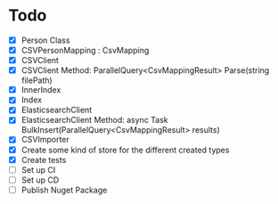 # Todo

- [x] Person Class
- [x] CSVPersonMapping : CsvMapping<Person>
- [x] CSVClient
- [x] CSVClient Method: ParallelQuery<CsvMappingResult<Person>> Parse(string filePath)
- [x] InnerIndex
- [x] Index
- [x] ElasticsearchClient
- [x] ElasticsearchClient Method: async Task<StringResponse> BulkInsert(ParallelQuery<CsvMappingResult<Person>> results)
- [x] CSVImporter
- [x] Create some kind of store for the different created types
- [x] Create tests
- [ ] Set up CI
- [ ] Set up CD
- [ ] Publish Nuget Package
